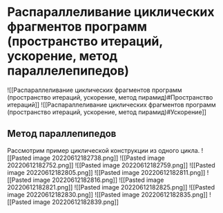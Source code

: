 # Распараллеливание циклических фрагментов программ (пространство итераций, ускорение, метод параллелепипедов)

![[Распараллеливание циклических фрагментов программ (пространство итераций, ускорение, метод пирамид)#Пространство итераций]]
![[Распараллеливание циклических фрагментов программ (пространство итераций, ускорение, метод пирамид)#Ускорение]]
## Метод параллепипедов
Рассмотрим пример циклической конструкции из одного цикла.
![[Pasted image 20220612182738.png]]
![[Pasted image 20220612182752.png]]
![[Pasted image 20220612182759.png]]
![[Pasted image 20220612182805.png]]
![[Pasted image 20220612182811.png]]
![[Pasted image 20220612182816.png]]
![[Pasted image 20220612182821.png]]
![[Pasted image 20220612182825.png]]
![[Pasted image 20220612182830.png]]
![[Pasted image 20220612182835.png]]
![[Pasted image 20220612182839.png]]